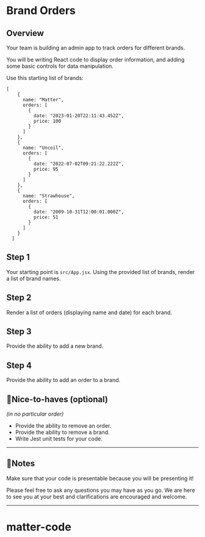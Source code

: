 # Brand Orders

## Overview

Your team is building an admin app to track orders for different brands.

You will be writing React code to display order information, and adding some basic controls for data manipulation.

Use this starting list of brands:

```
[
    {
      name: "Matter",
      orders: [
        {
          date: "2023-01-20T22:11:43.452Z",
          price: 100
        }
      ]
    },
    {
      name: "Uncoil",
      orders: [
        {
          date: "2022-07-02T09:21:22.222Z",
          price: 95
        }
      ]
    },
    {
      name: "Strawhouse",
      orders: [
        {
          date: "2009-10-31T12:00:01.000Z",
          price: 51
        }
      ]
    }
  ]
```

## Step 1

Your starting point is `src/App.jsx`. Using the provided list of brands, render a list of brand names.

## Step 2

Render a list of orders (displaying name and date) for each brand.

## Step 3

Provide the ability to add a new brand.

## Step 4

Provide the ability to add an order to a brand.

## 🍬Nice-to-haves (optional)

_(in no particular order)_

- Provide the ability to remove an order.
- Provide the ability to remove a brand.
- Write Jest unit tests for your code.

---

## 📓Notes

Make sure that your code is presentable because you will be presenting it!

Please feel free to ask any questions you may have as you go. We are here to see you at your best and clarifications are encouraged and welcome.

---
# matter-code
